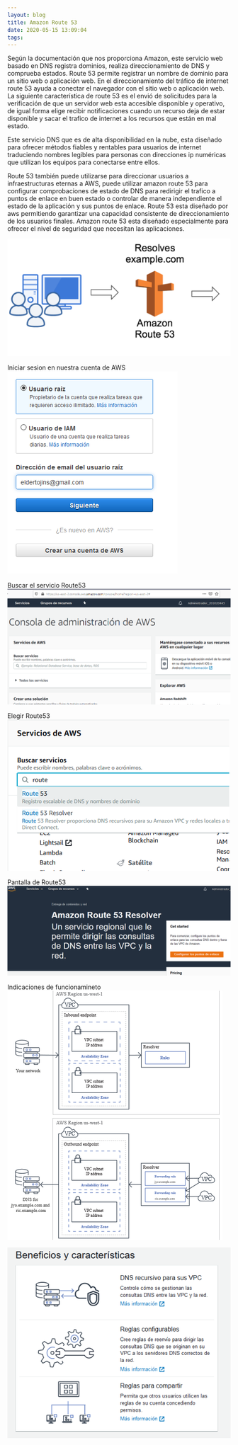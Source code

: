 ```yaml
---
layout: blog
title: Amazon Route 53
date: 2020-05-15 13:09:04
tags:
---
```


Según la documentación que nos proporciona Amazon, este servicio web basado en DNS registra dominios, realiza direccionamiento de DNS y comprueba estados.
Route 53 permite registrar un nombre de dominio para un sitio web o aplicación web.
En el direccionamiento del tráfico de internet route 53 ayuda a conectar el navegador con el sitio web o aplicación web. 
La siguiente característica de route 53 es el envió de solicitudes para la verificación de que un servidor web esta accesible disponible y operativo, de igual forma elige recibir notificaciones cuando un recurso deja de estar disponible y sacar el trafico de internet a los recursos que están en mal estado.

Este servicio DNS que es de alta disponibilidad en la nube, esta diseñado para ofrecer métodos fiables y rentables para usuarios de internet traduciendo nombres legibles para personas con direcciones ip numéricas que utilizan los equipos para conectarse entre ellos.

Route 53 también puede utilizarse para direccionar usuarios a infraestructuras eternas a AWS, puede utilizar amazon route 53 para configurar comprobaciones de estado de DNS para redirigir el trafico a puntos de enlace en buen estado o controlar de manera independiente el estado de la aplicación y sus puntos de enlace.
Route 53 esta diseñado por aws permitiendo garantizar una capacidad consistente de direccionamiento de los usuarios finales. Amazon route 53 esta diseñado especialmente para ofrecer el nivel de seguridad que necesitan las aplicaciones.

![](Amazon-Route-53/route53.png)


Iniciar sesion en nuestra cuenta de AWS
![](Amazon-Route-53/1.png)

Buscar el servicio Route53
![](Amazon-Route-53/2.png)

Elegir Route53
![](Amazon-Route-53/3.png)

Pantalla de Route53
![](Amazon-Route-53/4.png)

Indicaciones de funcionamineto
![](Amazon-Route-53/5.png)


![](Amazon-Route-53/6.png)